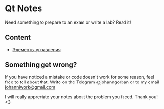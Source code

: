 # Qt Notes
Need something to prepare to an exam or write a lab? Read it! 

## Content
- [Элементы управления](controls.md)

## Something get wrong?
If you have noticed a mistake or code doesn't work for some reason, feel free to tell about that. Write on the Telegram @johanngorban or to my email johanniwork@gmail.com

I will really appreciate your notes about the problem you faced. Thank you! <3
